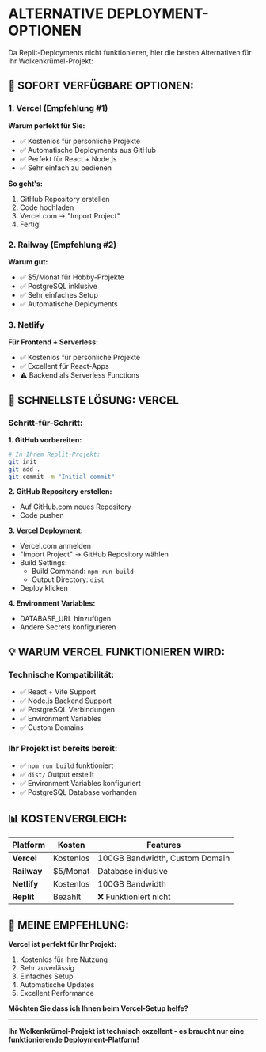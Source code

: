 # ALTERNATIVE DEPLOYMENT-OPTIONEN 

Da Replit-Deployments nicht funktionieren, hier die besten Alternativen für Ihr Wolkenkrümel-Projekt:

## 🎯 SOFORT VERFÜGBARE OPTIONEN:

### 1. **Vercel** (Empfehlung #1)
**Warum perfekt für Sie:**
- ✅ Kostenlos für persönliche Projekte
- ✅ Automatische Deployments aus GitHub
- ✅ Perfekt für React + Node.js
- ✅ Sehr einfach zu bedienen

**So geht's:**
1. GitHub Repository erstellen
2. Code hochladen
3. Vercel.com → "Import Project"
4. Fertig!

### 2. **Railway** (Empfehlung #2) 
**Warum gut:**
- ✅ $5/Monat für Hobby-Projekte
- ✅ PostgreSQL inklusive
- ✅ Sehr einfaches Setup
- ✅ Automatische Deployments

### 3. **Netlify**
**Für Frontend + Serverless:**
- ✅ Kostenlos für persönliche Projekte
- ✅ Excellent für React-Apps
- ⚠️ Backend als Serverless Functions

## 🚀 SCHNELLSTE LÖSUNG: VERCEL

### Schritt-für-Schritt:

**1. GitHub vorbereiten:**
```bash
# In Ihrem Replit-Projekt:
git init
git add .
git commit -m "Initial commit"
```

**2. GitHub Repository erstellen:**
- Auf GitHub.com neues Repository
- Code pushen

**3. Vercel Deployment:**
- Vercel.com anmelden
- "Import Project" → GitHub Repository wählen
- Build Settings: 
  - Build Command: `npm run build`
  - Output Directory: `dist`
- Deploy klicken

**4. Environment Variables:**
- DATABASE_URL hinzufügen
- Andere Secrets konfigurieren

## 💡 WARUM VERCEL FUNKTIONIEREN WIRD:

### Technische Kompatibilität:
- ✅ React + Vite Support
- ✅ Node.js Backend Support  
- ✅ PostgreSQL Verbindungen
- ✅ Environment Variables
- ✅ Custom Domains

### Ihr Projekt ist bereits bereit:
- ✅ `npm run build` funktioniert
- ✅ `dist/` Output erstellt
- ✅ Environment Variables konfiguriert
- ✅ PostgreSQL Database vorhanden

## 📊 KOSTENVERGLEICH:

| Platform | Kosten | Features |
|----------|---------|----------|
| **Vercel** | Kostenlos | 100GB Bandwidth, Custom Domain |
| **Railway** | $5/Monat | Database inklusive |
| **Netlify** | Kostenlos | 100GB Bandwidth |
| **Replit** | Bezahlt | ❌ Funktioniert nicht |

## 🎯 MEINE EMPFEHLUNG:

**Vercel ist perfekt für Ihr Projekt:**
1. Kostenlos für Ihre Nutzung
2. Sehr zuverlässig
3. Einfaches Setup
4. Automatische Updates
5. Excellent Performance

**Möchten Sie dass ich Ihnen beim Vercel-Setup helfe?**

---

**Ihr Wolkenkrümel-Projekt ist technisch exzellent - es braucht nur eine funktionierende Deployment-Platform!**